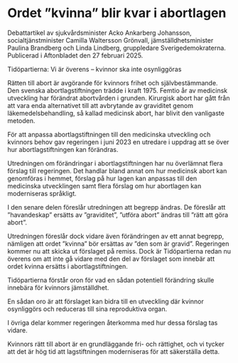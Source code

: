 # Ordet ”kvinna” blir kvar i abortlagen

Debattartikel av sjukvårdsminister Acko Ankarberg Johansson, socialtjänstminister Camilla Waltersson Grönvall, jämställdhetsminister Paulina Brandberg och Linda Lindberg, gruppledare Sverigedemokraterna. Publicerad i Aftonbladet den 27 februari 2025.

Tidöpartierna: Vi är överens – kvinnor ska inte osynliggöras

Rätten till abort är avgörande för kvinnors frihet och självbestämmande. Den svenska abortlagstiftningen trädde i kraft 1975. Femtio år av medicinsk utveckling har förändrat abortvården i grunden. Kirurgisk abort har gått från att vara enda alternativet till att avbrytande av graviditet genom läkemedelsbehandling, så kallad medicinsk abort, har blivit den vanligaste metoden.

För att anpassa abortlagstiftningen till den medicinska utveckling och kvinnors behov gav regeringen i juni 2023 en utredare i uppdrag att se över hur abortlagstiftningen kan förändras.

Utredningen om förändringar i abortlagstiftningen har nu överlämnat flera förslag till regeringen. Det handlar bland annat om hur medicinsk abort kan genomföras i hemmet, förslag på hur lagen kan anpassas till den medicinska utvecklingen samt flera förslag om hur abortlagen kan moderniseras språkligt.

I den senare delen föreslår utredningen att begrepp ändras. De föreslår att ”havandeskap” ersätts av ”graviditet”, ”utföra abort” ändras till ”rätt att göra abort”.

Utredningen föreslår dock vidare även förändringen av ett annat begrepp, nämligen att ordet ”kvinna” bör ersättas av ”den som är gravid”. Regeringen kommer nu att skicka ut förslaget på remiss. Dock är Tidöpartierna redan nu överens om att inte gå vidare med den del av förslaget som innebär att ordet kvinna ersätts i abortlagstiftningen.

Tidöpartierna förstår oron för vad en sådan potentiell förändring skulle innebära för kvinnors jämställdhet.

En sådan oro är att förslaget kan bidra till en utveckling där kvinnor osynliggörs och reduceras till sina reproduktiva organ.

I övriga delar kommer regeringen återkomma med hur dessa förslag tas vidare.

Kvinnors rätt till abort är en grundläggande fri- och rättighet, och vi tycker att det är hög tid att lagstiftningen moderniseras för att säkerställa detta.
